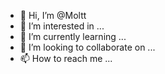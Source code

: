 - 👋 Hi, I’m @Moltt
- 👀 I’m interested in ...
- 🌱 I’m currently learning ...
- 💞️ I’m looking to collaborate on ...
- 📫 How to reach me ...

<!---
Moltt/Moltt is a ✨ special ✨ repository because its `README.md` (this file) appears on your GitHub profile.
You can click the Preview link to take a look at your changes.
--->
